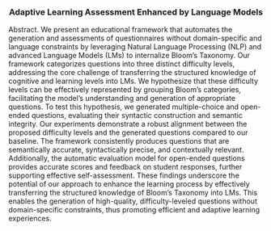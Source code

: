 
<h3 align="center">Adaptive Learning Assessment Enhanced by Language Models </h3>

Abstract. We present an educational framework that automates the
generation and assessments of questionnaires without domain-specific
and language constraints by leveraging Natural Language Processing
(NLP) and advanced Language Models (LMs) to internalize Bloom’s
Taxonomy. Our framework categorizes questions into three distinct difficulty
levels, addressing the core challenge of transferring the structured
knowledge of cognitive and learning levels into LMs. We hypothesize that
these difficulty levels can be effectively represented by grouping Bloom’s
categories, facilitating the model’s understanding and generation of appropriate
questions. To test this hypothesis, we generated multiple-choice
and open-ended questions, evaluating their syntactic construction and
semantic integrity. Our experiments demonstrate a robust alignment between
the proposed difficulty levels and the generated questions compared
to our baseline. The framework consistently produces questions
that are semantically accurate, syntactically precise, and contextually
relevant. Additionally, the automatic evaluation model for open-ended
questions provides accurate scores and feedback on student responses,
further supporting effective self-assessment. These findings underscore
the potential of our approach to enhance the learning process by effectively
transferring the structured knowledge of Bloom’s Taxonomy into
LMs. This enables the generation of high-quality, difficulty-leveled questions
without domain-specific constraints, thus promoting efficient and
adaptive learning experiences.
